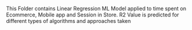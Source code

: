 
This Folder contains Linear Regression ML Model applied to time spent on Ecommerce, Mobile app and Session in Store. R2 Value is predicted for different types of algorithms and approaches taken
